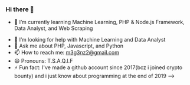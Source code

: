 ### Hi there 👋

<!--
- 🔭 I’m currently working on ...
-->
- 🌱 I’m currently learning Machine Learning, PHP & Node.js Framework, Data Analyst, and Web Scraping
<!--
- 👯 I’m looking to collaborate on ...
-->
- 🤔 I’m looking for help with Machine Learning and Data Analyst
- 💬 Ask me about PHP, Javascript, and Python
- 📫 How to reach me: m3g3nz2@gmail.com
- 😄 Pronouns: T.S.A.Q.I.F
- ⚡ Fun fact: I've made a github account since 2017(bcz i joined crypto bounty) and i just know about programming at the end of 2019
-->
